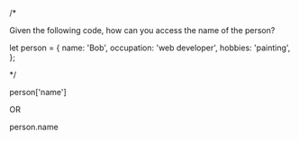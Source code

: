 /*

Given the following code, how can you access the name of the person?


let person = {
  name:       'Bob',
  occupation: 'web developer',
  hobbies:    'painting',
};

*/

person['name']

OR

person.name